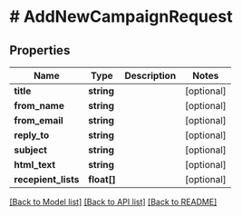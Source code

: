 # # AddNewCampaignRequest

## Properties

Name | Type | Description | Notes
------------ | ------------- | ------------- | -------------
**title** | **string** |  | [optional]
**from_name** | **string** |  | [optional]
**from_email** | **string** |  | [optional]
**reply_to** | **string** |  | [optional]
**subject** | **string** |  | [optional]
**html_text** | **string** |  | [optional]
**recepient_lists** | **float[]** |  | [optional]

[[Back to Model list]](../../README.md#models) [[Back to API list]](../../README.md#endpoints) [[Back to README]](../../README.md)
